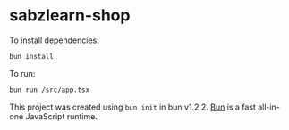 # sabzlearn-shop

To install dependencies:

```bash
bun install
```

To run:

```bash
bun run /src/app.tsx
```

This project was created using `bun init` in bun v1.2.2. [Bun](https://bun.sh) is a fast all-in-one JavaScript runtime.
